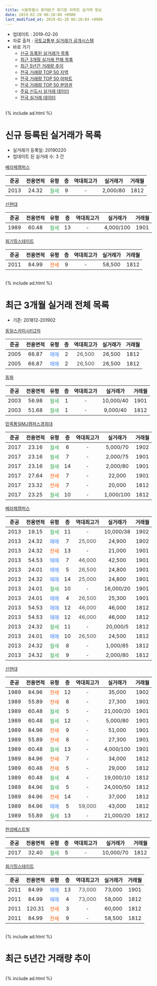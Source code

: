 ```yaml
---
title: 서울특별시 동대문구 회기동 아파트 실거래 정보
date: 2019-02-20 06:18:04 +0900
last_modified_at: 2019-02-20 06:18:04 +0900
---
```


* 업데이트 : 2019-02-20
* 자료 출처 : [국토교통부 실거래가 공개시스템](http://rt.molit.go.kr)
* 바로 가기
    * [신규 등록된 실거래가 목록](#신규-등록된-실거래가-목록)
    * [최근 3개월 실거래 전체 목록](#최근-3개월-실거래-전체-목록)
    * [최근 5년간 거래량 추이](#최근-5년간-거래량-추이)
    * [전국 거래량 TOP 50 지역](https://inasie.github.io/apt-trade-info/최근-3개월-전국에서-가장-거래가-많이-발생한-지역)
    * [전국 거래량 TOP 50 아파트](https://inasie.github.io/apt-trade-info/최근-3개월-전국에서-가장-거래가-많이-발생한-아파트)
    * [전국 거래량 TOP 50 분양권](https://inasie.github.io/apt-trade-info/최근-3개월-전국에서-가장-거래가-많이-발생한-분양권)
    * [주요 신도시 실거래 데이터](https://inasie.github.io/apt-trade-info/주요-신도시)
    * [전국 실거래 데이터](https://inasie.github.io/apt-trade-info/전국)
<br>
{% include ad.html %}
<br>

# 신규 등록된 실거래가 목록
* 실거래가 등록일: 20190220
* 업데이트 된 실거래 수: 3 건


[베라체캠퍼스](https://search.naver.com/search.naver?query=%EC%84%9C%EC%9A%B8%ED%8A%B9%EB%B3%84%EC%8B%9C+%EB%8F%99%EB%8C%80%EB%AC%B8%EA%B5%AC+%ED%9A%8C%EA%B8%B0%EB%8F%99+%EB%B2%A0%EB%9D%BC%EC%B2%B4%EC%BA%A0%ED%8D%BC%EC%8A%A4)

|준공|전용면적|유형|층|역대최고가|실거래가|거래월|
|:---:|:---:|:---:|:---:|:---:|:---:|:---:|
|2013|24.32|<span style="color:#34a853">월세</span>|9|<span style="color:#444444">-</span>|2,000/80|1812|

[신현대](https://search.naver.com/search.naver?query=%EC%84%9C%EC%9A%B8%ED%8A%B9%EB%B3%84%EC%8B%9C+%EB%8F%99%EB%8C%80%EB%AC%B8%EA%B5%AC+%ED%9A%8C%EA%B8%B0%EB%8F%99+%EC%8B%A0%ED%98%84%EB%8C%80)

|준공|전용면적|유형|층|역대최고가|실거래가|거래월|
|:---:|:---:|:---:|:---:|:---:|:---:|:---:|
|1989|60.48|<span style="color:#34a853">월세</span>|13|<span style="color:#444444">-</span>|4,000/100|1901|

[회기힐스테이트](https://search.naver.com/search.naver?query=%EC%84%9C%EC%9A%B8%ED%8A%B9%EB%B3%84%EC%8B%9C+%EB%8F%99%EB%8C%80%EB%AC%B8%EA%B5%AC+%ED%9A%8C%EA%B8%B0%EB%8F%99+%ED%9A%8C%EA%B8%B0%ED%9E%90%EC%8A%A4%ED%85%8C%EC%9D%B4%ED%8A%B8)

|준공|전용면적|유형|층|역대최고가|실거래가|거래월|
|:---:|:---:|:---:|:---:|:---:|:---:|:---:|
|2011|84.99|<span style="color:#ff5a00">전세</span>|9|<span style="color:#444444">-</span>|58,500|1812|


<br>
{% include ad.html %}
<br>

# 최근 3개월 실거래 전체 목록
* 기준: 201812-201902


[동일스카이시티2차](https://search.naver.com/search.naver?query=%EC%84%9C%EC%9A%B8%ED%8A%B9%EB%B3%84%EC%8B%9C+%EB%8F%99%EB%8C%80%EB%AC%B8%EA%B5%AC+%ED%9A%8C%EA%B8%B0%EB%8F%99+%EB%8F%99%EC%9D%BC%EC%8A%A4%EC%B9%B4%EC%9D%B4%EC%8B%9C%ED%8B%B02%EC%B0%A8)

|준공|전용면적|유형|층|역대최고가|실거래가|거래월|
|:---:|:---:|:---:|:---:|:---:|:---:|:---:|
|2005|66.87|<span style="color:#4285f3">매매</span>|2|<span style="color:#444444">26,500</span>|26,500|1812|
|2005|66.87|<span style="color:#4285f3">매매</span>|2|<span style="color:#444444">26,500</span>|26,500|1812|

[동화](https://search.naver.com/search.naver?query=%EC%84%9C%EC%9A%B8%ED%8A%B9%EB%B3%84%EC%8B%9C+%EB%8F%99%EB%8C%80%EB%AC%B8%EA%B5%AC+%ED%9A%8C%EA%B8%B0%EB%8F%99+%EB%8F%99%ED%99%94)

|준공|전용면적|유형|층|역대최고가|실거래가|거래월|
|:---:|:---:|:---:|:---:|:---:|:---:|:---:|
|2003|56.98|<span style="color:#34a853">월세</span>|1|<span style="color:#444444">-</span>|10,000/40|1901|
|2003|51.68|<span style="color:#34a853">월세</span>|1|<span style="color:#444444">-</span>|9,000/40|1812|

[민족통일MJ캠퍼스경희대](https://search.naver.com/search.naver?query=%EC%84%9C%EC%9A%B8%ED%8A%B9%EB%B3%84%EC%8B%9C+%EB%8F%99%EB%8C%80%EB%AC%B8%EA%B5%AC+%ED%9A%8C%EA%B8%B0%EB%8F%99+%EB%AF%BC%EC%A1%B1%ED%86%B5%EC%9D%BCMJ%EC%BA%A0%ED%8D%BC%EC%8A%A4%EA%B2%BD%ED%9D%AC%EB%8C%80)

|준공|전용면적|유형|층|역대최고가|실거래가|거래월|
|:---:|:---:|:---:|:---:|:---:|:---:|:---:|
|2017|23.16|<span style="color:#34a853">월세</span>|6|<span style="color:#444444">-</span>|5,000/70|1902|
|2017|23.16|<span style="color:#34a853">월세</span>|7|<span style="color:#444444">-</span>|2,000/75|1901|
|2017|23.16|<span style="color:#34a853">월세</span>|14|<span style="color:#444444">-</span>|2,000/80|1901|
|2017|27.64|<span style="color:#ff5a00">전세</span>|7|<span style="color:#444444">-</span>|22,000|1901|
|2017|23.32|<span style="color:#ff5a00">전세</span>|7|<span style="color:#444444">-</span>|20,000|1812|
|2017|23.25|<span style="color:#34a853">월세</span>|10|<span style="color:#444444">-</span>|1,000/100|1812|

[베라체캠퍼스](https://search.naver.com/search.naver?query=%EC%84%9C%EC%9A%B8%ED%8A%B9%EB%B3%84%EC%8B%9C+%EB%8F%99%EB%8C%80%EB%AC%B8%EA%B5%AC+%ED%9A%8C%EA%B8%B0%EB%8F%99+%EB%B2%A0%EB%9D%BC%EC%B2%B4%EC%BA%A0%ED%8D%BC%EC%8A%A4)

|준공|전용면적|유형|층|역대최고가|실거래가|거래월|
|:---:|:---:|:---:|:---:|:---:|:---:|:---:|
|2013|19.15|<span style="color:#34a853">월세</span>|11|<span style="color:#444444">-</span>|10,000/38|1902|
|2013|24.32|<span style="color:#4285f3">매매</span>|7|<span style="color:#444444">25,000</span>|24,900|1902|
|2013|24.32|<span style="color:#ff5a00">전세</span>|13|<span style="color:#444444">-</span>|21,000|1901|
|2013|54.53|<span style="color:#4285f3">매매</span>|7|<span style="color:#444444">46,000</span>|42,500|1901|
|2013|24.01|<span style="color:#4285f3">매매</span>|5|<span style="color:#444444">26,500</span>|24,800|1901|
|2013|24.32|<span style="color:#4285f3">매매</span>|14|<span style="color:#444444">25,000</span>|24,800|1901|
|2013|24.01|<span style="color:#34a853">월세</span>|10|<span style="color:#444444">-</span>|16,000/20|1901|
|2013|24.01|<span style="color:#4285f3">매매</span>|4|<span style="color:#444444">26,500</span>|25,300|1901|
|2013|54.53|<span style="color:#4285f3">매매</span>|12|<span style="color:#444444">46,000</span>|46,000|1812|
|2013|54.53|<span style="color:#4285f3">매매</span>|12|<span style="color:#444444">46,000</span>|46,000|1812|
|2013|24.32|<span style="color:#34a853">월세</span>|11|<span style="color:#444444">-</span>|20,000/5|1812|
|2013|24.01|<span style="color:#4285f3">매매</span>|10|<span style="color:#444444">26,500</span>|24,500|1812|
|2013|24.32|<span style="color:#34a853">월세</span>|8|<span style="color:#444444">-</span>|1,000/85|1812|
|2013|24.32|<span style="color:#34a853">월세</span>|9|<span style="color:#444444">-</span>|2,000/80|1812|

[신현대](https://search.naver.com/search.naver?query=%EC%84%9C%EC%9A%B8%ED%8A%B9%EB%B3%84%EC%8B%9C+%EB%8F%99%EB%8C%80%EB%AC%B8%EA%B5%AC+%ED%9A%8C%EA%B8%B0%EB%8F%99+%EC%8B%A0%ED%98%84%EB%8C%80)

|준공|전용면적|유형|층|역대최고가|실거래가|거래월|
|:---:|:---:|:---:|:---:|:---:|:---:|:---:|
|1989|84.96|<span style="color:#ff5a00">전세</span>|12|<span style="color:#444444">-</span>|35,000|1902|
|1989|55.89|<span style="color:#ff5a00">전세</span>|8|<span style="color:#444444">-</span>|27,300|1901|
|1989|60.48|<span style="color:#34a853">월세</span>|5|<span style="color:#444444">-</span>|21,000/20|1901|
|1989|60.48|<span style="color:#34a853">월세</span>|12|<span style="color:#444444">-</span>|5,000/80|1901|
|1989|84.96|<span style="color:#ff5a00">전세</span>|9|<span style="color:#444444">-</span>|51,000|1901|
|1989|55.89|<span style="color:#ff5a00">전세</span>|8|<span style="color:#444444">-</span>|27,300|1901|
|1989|60.48|<span style="color:#34a853">월세</span>|13|<span style="color:#444444">-</span>|4,000/100|1901|
|1989|84.96|<span style="color:#ff5a00">전세</span>|7|<span style="color:#444444">-</span>|34,000|1812|
|1989|60.48|<span style="color:#ff5a00">전세</span>|5|<span style="color:#444444">-</span>|29,000|1812|
|1989|60.48|<span style="color:#34a853">월세</span>|4|<span style="color:#444444">-</span>|19,000/10|1812|
|1989|84.96|<span style="color:#34a853">월세</span>|5|<span style="color:#444444">-</span>|24,000/50|1812|
|1989|84.96|<span style="color:#ff5a00">전세</span>|14|<span style="color:#444444">-</span>|37,000|1812|
|1989|84.96|<span style="color:#4285f3">매매</span>|5|<span style="color:#444444">59,000</span>|43,000|1812|
|1989|55.89|<span style="color:#34a853">월세</span>|13|<span style="color:#444444">-</span>|21,000/20|1812|

[한성베스트빌](https://search.naver.com/search.naver?query=%EC%84%9C%EC%9A%B8%ED%8A%B9%EB%B3%84%EC%8B%9C+%EB%8F%99%EB%8C%80%EB%AC%B8%EA%B5%AC+%ED%9A%8C%EA%B8%B0%EB%8F%99+%ED%95%9C%EC%84%B1%EB%B2%A0%EC%8A%A4%ED%8A%B8%EB%B9%8C)

|준공|전용면적|유형|층|역대최고가|실거래가|거래월|
|:---:|:---:|:---:|:---:|:---:|:---:|:---:|
|2017|32.40|<span style="color:#34a853">월세</span>|5|<span style="color:#444444">-</span>|10,000/70|1812|

[회기힐스테이트](https://search.naver.com/search.naver?query=%EC%84%9C%EC%9A%B8%ED%8A%B9%EB%B3%84%EC%8B%9C+%EB%8F%99%EB%8C%80%EB%AC%B8%EA%B5%AC+%ED%9A%8C%EA%B8%B0%EB%8F%99+%ED%9A%8C%EA%B8%B0%ED%9E%90%EC%8A%A4%ED%85%8C%EC%9D%B4%ED%8A%B8)

|준공|전용면적|유형|층|역대최고가|실거래가|거래월|
|:---:|:---:|:---:|:---:|:---:|:---:|:---:|
|2011|84.99|<span style="color:#4285f3">매매</span>|13|<span style="color:#444444">73,000</span>|73,000|1901|
|2011|84.99|<span style="color:#4285f3">매매</span>|4|<span style="color:#444444">73,000</span>|58,000|1812|
|2011|120.31|<span style="color:#ff5a00">전세</span>|3|<span style="color:#444444">-</span>|60,000|1812|
|2011|84.99|<span style="color:#ff5a00">전세</span>|9|<span style="color:#444444">-</span>|58,500|1812|


<br>
{% include ad.html %}
<br>

# 최근 5년간 거래량 추이


<div style="width:100%;">
    <canvas id="deal_progress" height="200"></canvas>
</div>

<script>
new Chart(document.getElementById("deal_progress"), {
    type: 'line',
    data: {
        labels: ['201402','201403','201404','201405','201406','201407','201408','201409','201410','201411','201412','201501','201502','201503','201504','201505','201506','201507','201508','201509','201510','201511','201512','201601','201602','201603','201604','201605','201606','201607','201608','201609','201610','201611','201612','201701','201702','201703','201704','201705','201706','201707','201708','201709','201710','201711','201712','201801','201802','201803','201804','201805','201806','201807','201808','201809','201810','201811','201812','201901','201902'],
        datasets: [{
            label: '매매',
            pointRadius: 1,
            data: [9, 6, 6, 6, 5, 4, 7, 9, 12, 6, 9, 8, 11, 4, 7, 5, 8, 10, 6, 6, 5, 6, 2, 1, 4, 9, 5, 9, 8, 7, 11, 7, 8, 3, 4, 0, 7, 10, 5, 7, 3, 9, 62, 9, 3, 3, 2, 11, 7, 16, 8, 8, 3, 6, 6, 6, 2, 4, 7, 5, 1],
            borderColor: "rgba(255, 201, 14, 1)",
            backgroundColor: "rgba(255, 201, 14, 0.5)",
            fill: false,
            lineTension: 0
        },{
            label: '전월세',
            pointRadius: 1,
            data: [15, 0, 10, 7, 11, 14, 13, 9, 9, 12, 13, 11, 15, 10, 13, 13, 11, 13, 9, 9, 7, 2, 5, 16, 6, 14, 4, 7, 3, 8, 10, 5, 10, 9, 18, 15, 14, 2, 7, 7, 13, 10, 8, 10, 11, 15, 23, 22, 26, 5, 6, 8, 7, 17, 14, 7, 9, 7, 15, 12, 3],
            borderColor: "rgba(0, 141, 185, 1)",
            backgroundColor: "rgba(0, 141, 185, 0.5)",
            fill: false,
            lineTension: 0
        }
        ]
    },
    options: {
        responsive: true,
        title: {
            display: false
        },
        tooltips: {
            mode: 'index',
            intersect: false
        },
        hover: {
            mode: 'nearest',
            intersect: true
        },
        scales: {
            xAxes: [{
                display: true,
                scaleLabel: {
                    display: true,
                    labelString: '년/월'
                }
            }],
            yAxes: [{
                display: true,
                ticks: {
                    suggestedMin: 0,
                },
                scaleLabel: {
                    display: true,
                    labelString: '실거래 수'
                }
            }]
        }
    }
});

</script>


<br>
{% include ad.html %}
<br>

